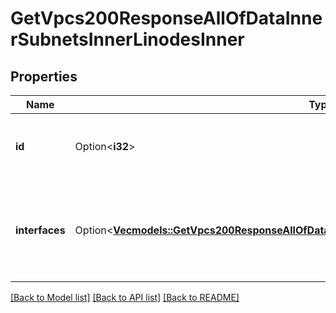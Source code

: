 # GetVpcs200ResponseAllOfDataInnerSubnetsInnerLinodesInner

## Properties

Name | Type | Description | Notes
------------ | ------------- | ------------- | -------------
**id** | Option<**i32**> | ID of a Linode assigned to the VPC Subnet. | [optional]
**interfaces** | Option<[**Vec<models::GetVpcs200ResponseAllOfDataInnerSubnetsInnerLinodesInnerInterfacesInner>**](get_vpcs_200_response_allOf_data_inner_subnets_inner_linodes_inner_interfaces_inner.md)> | VPC purpose interfaces with the subnet's `subnet_id` assigned to the Linode. | [optional]

[[Back to Model list]](../README.md#documentation-for-models) [[Back to API list]](../README.md#documentation-for-api-endpoints) [[Back to README]](../README.md)


